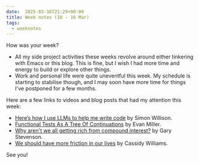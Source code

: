 ```yaml
---
date:  2025-03-16T21:29+00:00
title: Week notes (10 - 16 Mar)
tags:
  - weeknotes
---
```


How was your week?


- All my side project activities these weeks revolve around either tinkering with Emacs or this blog. This is fine, but I wish I had more time and energy to build or explore other things.
- Work and personal life were quite uneventful this week. My schedule is starting to stabilise though, and I may soon have more time for things I've postponed for a few months.

Here are a few links to videos and blog posts that had my attention this week:

- [Here’s how I use LLMs to help me write code](https://simonwillison.net/2025/Mar/11/using-llms-for-code/) by Simon Willison.
- [Functional Tests As A Tree Of Continuations](https://www.evanmiller.org/functional-tests-as-a-tree-of-continuations.html) by Evan Miller.
- [Why aren't we all getting rich from compound interest?](https://www.youtube.com/watch?v=IwEVYlkopTY) by Gary Stevenson.
- [We should have more friction in our lives](https://cassidoo.co/post/introduce-friction/) by Cassidy Williams.

See you!
